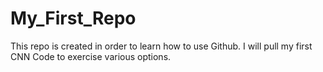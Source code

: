 # My_First_Repo
This repo is created in order to learn how to use Github. I will pull my first CNN Code to exercise various options. 
